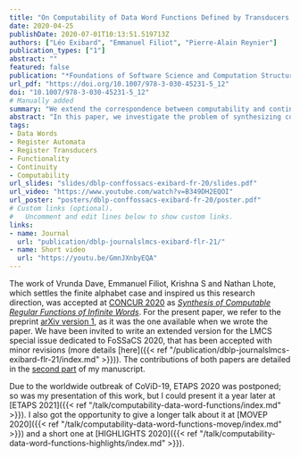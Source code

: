 ```yaml
---
title: "On Computability of Data Word Functions Defined by Transducers (FoSSaCS 2020)"
date: 2020-04-25
publishDate: 2020-07-01T10:13:51.519713Z
authors: ["Léo Exibard", "Emmanuel Filiot", "Pierre-Alain Reynier"]
publication_types: ["1"]
abstract: ""
featured: false
publication: "*Foundations of Software Science and Computation Structures - 23rd International Conference, FOSSACS 2020, Held as Part of the European Joint Conferences on Theory and Practice of Software, ETAPS 2020, Dublin, Ireland, April 25-30, 2020, Proceedings*"
url_pdf: "https://doi.org/10.1007/978-3-030-45231-5_12"
doi: "10.1007/978-3-030-45231-5_12"
# Manually added
summary: "We extend the correspondence between computability and continuity over regular functions to the case of data words."
abstract: "In this paper, we investigate the problem of synthesizing computable functions of infinite words over an infinite alphabet (data <nobr>$\\omega$&#x2011;words</nobr>). The notion of computability is defined through Turing machines with infinite inputs which can produce the corresponding infinite outputs in the limit. We use non-deterministic transducers equipped with registers, an extension of register automata with outputs, to specify functions. Such transducers may not define functions but more generally relations of data <nobr>$\\omega$&#x2011;words</nobr>, and we show that it is PSpace-complete to test whether a given transducer defines a function. Then, given a function defined by some register transducer, we show that it is decidable (and again, PSpace-complete) whether such function is computable. As for the known finite alphabet case, we show that computability and continuity coincide for functions defined by register transducers, and show how to decide continuity. We also define a subclass for which those problems are PTime."
tags:
- Data Words
- Register Automata
- Register Transducers
- Functionality
- Continuity
- Computability
url_slides: "slides/dblp-conffossacs-exibard-fr-20/slides.pdf"
url_video: "https://www.youtube.com/watch?v=B349DH2EQOI"
url_poster: "posters/dblp-conffossacs-exibard-fr-20/poster.pdf"
# Custom links (optional).
#   Uncomment and edit lines below to show custom links.
links:
- name: Journal
  url: "publication/dblp-journalslmcs-exibard-flr-21/"
- name: Short video
  url: "https://youtu.be/GmnJXnbyEQA"
---
```

The work of Vrunda Dave, Emmanuel Filiot, Krishna S and Nathan Lhote, which settles the finite alphabet case and inspired us this research direction, was accepted at [CONCUR 2020](https://concur2020.forsyte.at/accepted/index.html) as [*Synthesis of Computable Regular Functions of Infinite Words*](https://drops.dagstuhl.de/opus/volltexte/2020/12855/pdf/LIPIcs-CONCUR-2020-43.pdf). For the present paper, we refer to the preprint [arXiv version 1](https://arxiv.org/pdf/1906.04199v1.pdf), as it was the one available when we wrote the paper. We have been invited to write an extended version for the LMCS special issue dedicated to FoSSaCS 2020, that has been accepted with minor revisions (more details [here]({{< ref "/publication/dblp-journalslmcs-exibard-flr-21/index.md" >}})). The contributions of both papers are detailed in the [second part](https://hal.archives-ouvertes.fr/tel-03409602/document#page=224) of my manuscript.

Due to the worldwide outbreak of CoViD-19, ETAPS 2020 was postponed; so was my presentation of this work, but I could present it a year later at [ETAPS 2021]({{< ref "/talk/computability-data-word-functions/index.md" >}}). I also got the opportunity to give a longer talk about it at [MOVEP 2020]({{< ref "/talk/computability-data-word-functions-movep/index.md" >}}) and a short one at [HIGHLIGHTS 2020]({{< ref "/talk/computability-data-word-functions-highlights/index.md" >}}).
